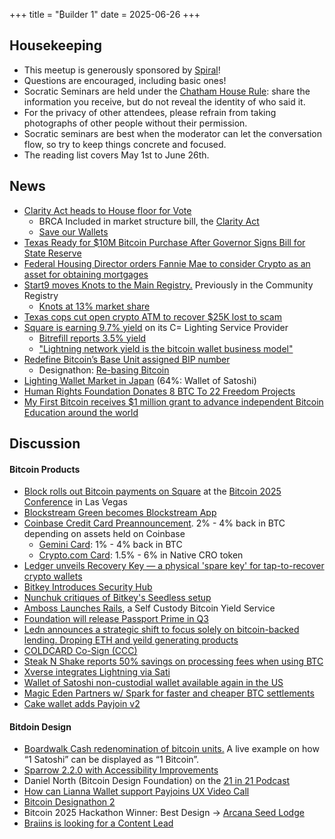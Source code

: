 +++
title = "₿uilder 1"
date = 2025-06-26
+++

Housekeeping
------------

- This meetup is generously sponsored by [Spiral](https://spiral.xyz/)!
- Questions are encouraged, including basic ones!
- Socratic Seminars are held under the [Chatham House Rule](https://www.chathamhouse.org/about-us/chatham-house-rule): share the information you receive, but do not reveal the identity of who said it.
- For the privacy of other attendees, please refrain from taking photographs of other people without their permission.
- Socratic seminars are best when the moderator can let the conversation flow, so try to keep things concrete and focused. 
- The reading list covers May 1st to June 26th.

News
----
- [Clarity Act heads to House floor for Vote](https://bitcoinmagazine.com/news/the-clarity-act-heads-to-house-floor-for-vote-with-protection-for-noncustodial-tools-intact)
    - BRCA Included in market structure bill, the [Clarity Act](https://x.com/TheBlueMatt/status/1931875497388245195)
    - [Save our Wallets](https://saveourwallets.org)
- [Texas Ready for $10M Bitcoin Purchase After Governor Signs Bill for State Reserve](https://www.coindesk.com/policy/2025/06/23/texas-ready-for-10m-bitcoin-purchase-after-governor-signs-bill-for-state-reserve)
- [Federal Housing Director orders Fannie Mae to consider Crypto as an asset for obtaining mortgages](https://x.com/pulte/status/1937944964656152800?s=46&t=Bn5JvR0rQQB6SFpzCAc8rQ)
- [Start9 moves Knots to the Main Registry.](https://x.com/start9labs/status/1934983769863364785) Previously in the Community Registry
	- [Knots at 13% market share](https://x.com/UnderCoercion/status/1934943172872044892)
- [Texas cops cut open crypto ATM to recover $25K lost to scam](https://cointelegraph.com/news/texas-police-open-crypto-atm-family-scam-funds-bitcoin-community-question-decision)
- [Square is earning 9.7% yield](https://www.coindesk.com/tech/2025/05/29/square-flies-the-flag-for-the-lightning-network-with-97-yield-on-bitcoin-holdings) on its C= Lighting Service Provider
	- [Bitrefill reports 3.5% yield](https://x.com/bitrefill/status/1930217463779676334)
    - ["Lightning network yield is the bitcoin wallet business model"](https://x.com/moneyball/status/1930259490076553719)
- [Redefine Bitcoin’s Base Unit assigned BIP number](https://github.com/bitcoin/bips/pull/1821)
    - Designathon: [Re-basing Bitcoin](https://event.bitcoin.design/#project-reczoE4WXQpKW5pZA)
- [Lighting Wallet Market in Japan](https://x.com/DiamondHandsLN/status/1922642890271916443) (64%: Wallet of Satoshi)
- [Human Rights Foundation Donates 8 BTC To 22 Freedom Projects](https://bitcoinmagazine.com/news/human-rights-foundation-donates-800-million-satoshis-to-22-worldwide-bitcoin-and-freedom-projects)
- [My First Bitcoin receives $1 million grant to advance independent Bitcoin Education around the world](https://myfirstbitcoin.io/my-first-bitcoin-receives-1-million-grant-from-startsmall-to-advance-independent-bitcoin-education-around-the-world/)


Discussion
----------
#### Bitcoin Products
- [Block rolls out Bitcoin payments on Square](https://block.xyz/inside/block-to-roll-out-bitcoin-payments-on-square) at the [Bitcoin 2025 Conference](https://www.cnbc.com/2025/05/27/block-bitcoin-checkout-vegas.html) in Las Vegas
- [Blockstream Green becomes Blockstream App](https://www.reddit.com/r/blockstream/comments/1l526y8/has_the_green_app_changed_recently/)
- [Coinbase Credit Card Preannouncement](https://bitcoinmagazine.com/news/coinbase-announces-bitcoin-rewards-credit-card-offering-up-to-4-btc-back-on-everything). 2% - 4% back in BTC depending on assets held on Coinbase
	- [Gemini Card](https://www.gemini.com/credit-card): 1% - 4% back in BTC
	- [Crypto.com Card](https://crypto.com/us/cards): 1.5% - 6% in Native CRO token
- [Ledger unveils Recovery Key — a physical 'spare key' for tap-to-recover crypto wallets](https://www.theblock.co/post/359217/ledger-recovery-key)
- [Bitkey Introduces Security Hub](https://bitkey.build/introducing-security-hub-your-bitkey-security-setup-all-in-one-place/)
- [Nunchuk critiques of Bitkey's Seedless setup](https://x.com/hugomofn/status/1927733231853662634)
- [Amboss Launches Rails](https://bitcoinmagazine.com/news/amboss-launches-rails-a-self-custodial-bitcoin-yield-service), a Self Custody Bitcoin Yield Service
- [Foundation will release Passport Prime in Q3](https://bitcoinmagazine.com/business/passport-prime-a-new-security-device-for-a-new-generation)
- [Ledn announces a strategic shift to focus solely on bitcoin-backed lending. Droping ETH and yeild generating products](https://www.ledn.io/post/bitcoin-future)
- [COLDCARD Co-Sign (CCC)](https://www.youtube.com/watch?v=MjMPDUWWegw)
- [Steak N Shake reports 50% savings on processing fees when using BTC](https://bitcoinmagazine.com/news/steak-n-shake-reveals-bitcoin-payment-success-at-bitcoin-2025-conference)
- [Xverse integrates Lightning via Sati](https://bitcoinmagazine.com/press-releases/1-5-million-users-to-access-bitcoins-lightning-network-on-xverse-thanks-to-sati)
- [Wallet of Satoshi non-custodial wallet available again in the US](https://x.com/walletofsatoshi/status/1923875750165479768)
- [Magic Eden Partners w/ Spark for faster and cheaper BTC settlements](https://bitcoinmagazine.com/news/magic-eden-partners-with-spark-to-bring-fast-cheap-bitcoin-settlements)
- [Cake wallet adds Payjoin v2](https://bitcoinmagazine.com/news/cake-wallet-introduces-payjoin-v2-increasing-bitcoin-privacy-for-the-masses)


#### Bitdoin Design 
- [Boardwalk Cash redenomination of bitcoin units.](https://boardwalkcash.com/wallet) A live example on how “1 Satoshi” can be displayed as “1 Bitcoin”.
- [Sparrow 2.2.0 with Accessibility Improvements](https://github.com/sparrowwallet/sparrow/releases/tag/2.2.0)
- Daniel North (Bitcoin Design Foundation) on the [21 in 21 Podcast](https://www.youtube.com/watch?v=Q-PaXGrRehs)
- [How can Lianna Wallet support Payjoins UX Video Call
](https://www.youtube.com/watch?v=gBY0q9a1mwU)
- [Bitcoin Designathon 2](https://bitcoindesign.substack.com/p/the-bitcoin-designathon-2)
- Bitcoin 2025 Hackathon Winner: Best Design -> [Arcana Seed Lodge](https://devpost.com/software/arcana-seed-lodge)
- [Braiins is looking for a Content Lead](https://jobs.ashbyhq.com/Braiins/93cc7d3c-a162-4516-afe0-45c1449e6e8b)
